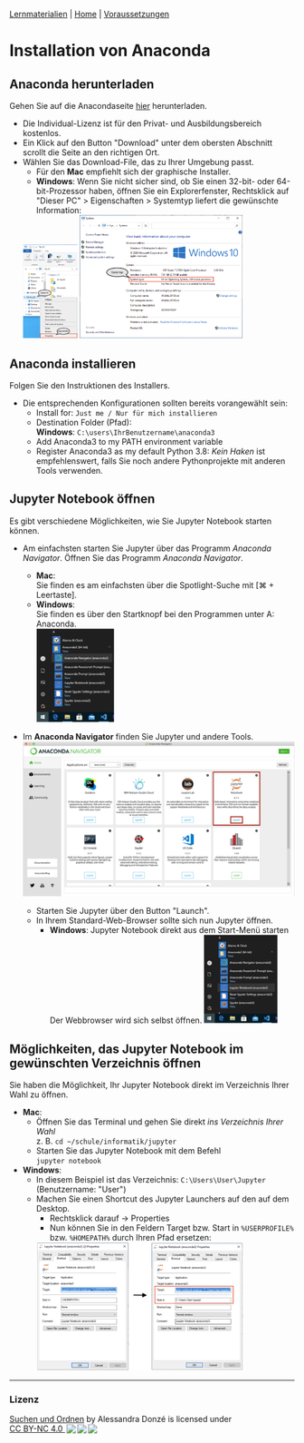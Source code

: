 [Lernmaterialien](./kurs.md) | [Home](./index.md) | [Voraussetzungen](./voraussetzungen.md)

# Installation von Anaconda

## Anaconda herunterladen

Gehen Sie auf die Anacondaseite [hier](https://www.anaconda.com/products/individual) herunterladen</a>.  

* Die Individual-Lizenz ist für den Privat- und Ausbildungsbereich kostenlos.
* Ein Klick auf den Button "Download" unter dem obersten Abschnitt scrollt die Seite an den richtigen Ort.
* Wählen Sie das Download-File, das zu Ihrer Umgebung passt.
    * Für den **Mac** empfiehlt sich der graphische Installer.
    * **Windows**: Wenn Sie nicht sicher sind, ob Sie einen 32-bit- oder 64-bit-Prozessor haben, öffnen Sie ein Explorerfenster, Rechtsklick auf  
    "Dieser PC" > Eigenschaften > Systemtyp liefert die gewünschte Information:
    <img src="assets/images/contextmenue.png" alt="pfad" width="20%"/>
    <img src="assets/images/systeminfo.png" alt="pfad" width="60%"/>

## Anaconda installieren

Folgen Sie den Instruktionen des Installers.  

* Die entsprechenden Konfigurationen sollten bereits vorangewählt sein:
    * Install for: `Just me / Nur für mich installieren`
    * Destination Folder (Pfad):  
      **Windows**: `C:\users\IhrBenutzername\anaconda3`
    * Add Anaconda3 to my PATH environment variable
    * Register Anaconda3 as my default Python 3.8: *Kein Haken* ist empfehlenswert, falls Sie noch andere Pythonprojekte mit anderen Tools verwenden.

## Jupyter Notebook öffnen

Es gibt verschiedene Möglichkeiten, wie Sie Jupyter Notebook starten können.

* Am einfachsten starten Sie Jupyter über das Programm *Anaconda Navigator*.
  Öffnen Sie das Programm *Anaconda Navigator*.
    * **Mac**:  
      Sie finden es am einfachsten über die Spotlight-Suche mit [⌘ + Leertaste].
    * **Windows**:  
      Sie finden es über den Startknopf bei den Programmen unter A: Anaconda.  
      <img src="assets/images/launch-navigator.png" alt="launch-navigator" width="30%"/>
      
* Im **Anaconda Navigator** finden Sie Jupyter und andere Tools.  
  <img src="assets/images/anaconda-navigator.png" alt="anaconda-navigator"/>

    * Starten Sie Jupyter über den Button "Launch".
    * In Ihrem Standard-Web-Browser sollte sich nun Jupyter öffnen.
        * **Windows**: Jupyter Notebook direkt aus dem Start-Menü starten  
          Der Webbrowser wird sich selbst öffnen.
            <img src="assets/images/launch-jupyter.png" alt="launch-jupyter" width="30%"/>

## Möglichkeiten, das Jupyter Notebook im gewünschten Verzeichnis öffnen

Sie haben die Möglichkeit, Ihr Jupyter Notebook direkt im Verzeichnis Ihrer Wahl zu öffnen.
* **Mac**:
    * Öffnen Sie das Terminal und gehen Sie direkt *ins Verzeichnis Ihrer Wahl*  
      z. B. `cd ~/schule/informatik/jupyter`
    * Starten Sie das Jupyter Notebook mit dem Befehl  
      `jupyter notebook`
* **Windows**:
    * In diesem Beispiel ist das Verzeichnis: `C:\Users\User\Jupyter`  
      (Benutzername: "User")
    * Machen Sie einen Shortcut des Jupyter Launchers auf den auf dem Desktop.
        * Rechtsklick darauf -> Properties
        * Nun können Sie in den Feldern Target bzw. Start in `%USERPROFILE%` bzw. `%HOMEPATH%` durch Ihren Pfad ersetzen:  
        <img src="assets/images/installation-path.png" alt="pfad" width="80%"/>
        
<hr/>

### Lizenz

<a property="dct:title" rel="cc:attributionURL" href="https://donze-informatikunterricht.github.io/suchen-und-ordnen/">Suchen und Ordnen</a> by <span property="cc:attributionName">Alessandra Donzé</span> is licensed under <a href="http://creativecommons.org/licenses/by-nc/4.0/?ref=chooser-v1" target="_blank" rel="license noopener noreferrer" style="display:inline-block;">CC BY-NC 4.0 <img style="height:22px!important;margin-left:3px;vertical-align:text-bottom;" src="https://mirrors.creativecommons.org/presskit/icons/cc.svg?ref=chooser-v1"><img style="height:22px!important;margin-left:3px;vertical-align:text-bottom;" src="https://mirrors.creativecommons.org/presskit/icons/by.svg?ref=chooser-v1"><img style="height:22px!important;margin-left:3px;vertical-align:text-bottom;" src="https://mirrors.creativecommons.org/presskit/icons/nc.svg?ref=chooser-v1"></a>
